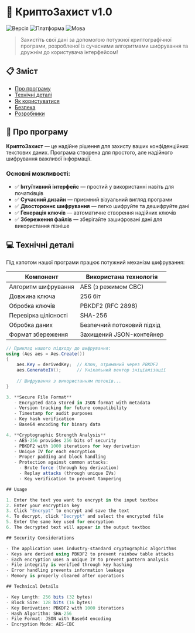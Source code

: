 # 🔐 КриптоЗахист v1.0

![Версія](https://img.shields.io/badge/версія-1.0-blue)
![Платформа](https://img.shields.io/badge/платформа-Windows-green)
![Мова](https://img.shields.io/badge/мова-C%23-purple)

> Захистіть свої дані за допомогою потужної криптографічної програми, розробленої із сучасними алгоритмами шифрування та дружнім до користувача інтерфейсом!

## 📋 Зміст

- [Про програму](#-про-програму)
- [Технічні деталі](#-технічні-деталі)
- [Як користуватися](#-як-користуватися)
- [Безпека](#-безпека)
- [Розробники](#-розробники)

## 🚀 Про програму

**КриптоЗахист** — це надійне рішення для захисту ваших конфіденційних текстових даних. Програма створена для простого, але надійного шифрування важливої інформації.

### Основні можливості:

- ✅ **Інтуїтивний інтерфейс** — простий у використанні навіть для початківців
- ✅ **Сучасний дизайн** — приємний візуальний вигляд програми
- ✅ **Двостороннє шифрування** — легко шифруйте та дешифруйте дані
- ✅ **Генерація ключів** — автоматичне створення надійних ключів
- ✅ **Збереження файлів** — зберігайте зашифровані дані для використання пізніше

## 💻 Технічні деталі

Під капотом нашої програми працює потужний механізм шифрування:

| Компонент | Використана технологія |
|-----------|------------------------|
| Алгоритм шифрування | AES (з режимом CBC) |
| Довжина ключа | 256 біт |
| Обробка ключів | PBKDF2 (RFC 2898) |
| Перевірка цілісності | SHA-256 |
| Обробка даних | Безпечний потоковий підхід |
| Формат збереження | Захищений JSON-контейнер |

```csharp
// Приклад нашого підходу до шифрування:
using (Aes aes = Aes.Create())
{
    aes.Key = derivedKey;  // Ключ, отриманий через PBKDF2
    aes.GenerateIV();      // Унікальний вектор ініціалізації
    
    // Шифрування з використанням потоків...
}

3. **Secure File Format**
   - Encrypted data stored in JSON format with metadata
   - Version tracking for future compatibility
   - Timestamp for audit purposes
   - Key hash verification
   - Base64 encoding for binary data

4. **Cryptographic Strength Analysis**
   - AES-256 provides 256 bits of security
   - PBKDF2 with 1000 iterations for key derivation
   - Unique IV for each encryption
   - Proper padding and block handling
   - Protection against common attacks:
     - Brute force (through key derivation)
     - Replay attacks (through unique IVs)
     - Key verification to prevent tampering

## Usage

1. Enter the text you want to encrypt in the input textbox
2. Enter your encryption key
3. Click "Encrypt" to encrypt and save the text
4. To decrypt, click "Decrypt" and select the encrypted file
5. Enter the same key used for encryption
6. The decrypted text will appear in the output textbox

## Security Considerations

- The application uses industry-standard cryptographic algorithms
- Keys are derived using PBKDF2 to prevent rainbow table attacks
- Each encryption uses a unique IV to prevent pattern analysis
- File integrity is verified through key hashing
- Error handling prevents information leakage
- Memory is properly cleared after operations

## Technical Details

- Key Length: 256 bits (32 bytes)
- Block Size: 128 bits (16 bytes)
- Key Derivation: PBKDF2 with 1000 iterations
- Hash Algorithm: SHA-256
- File Format: JSON with Base64 encoding
- Encryption Mode: AES-CBC 
